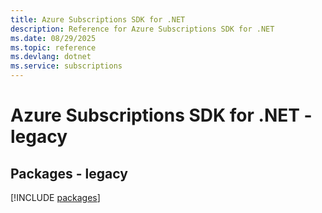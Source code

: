 ```yaml
---
title: Azure Subscriptions SDK for .NET
description: Reference for Azure Subscriptions SDK for .NET
ms.date: 08/29/2025
ms.topic: reference
ms.devlang: dotnet
ms.service: subscriptions
---
```

# Azure Subscriptions SDK for .NET - legacy
## Packages - legacy
[!INCLUDE [packages](subscriptions-index.md)]